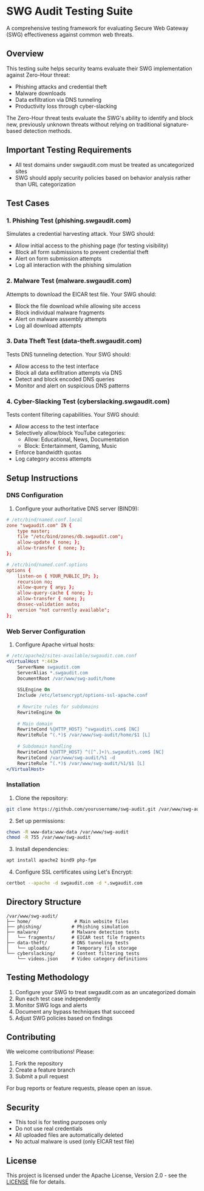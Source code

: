 <!--
   Copyright 2024 SWG Audit Contributors

   Licensed under the Apache License, Version 2.0 (the "License");
   you may not use this file except in compliance with the License.
   You may obtain a copy of the License at

       http://www.apache.org/licenses/LICENSE-2.0

   Unless required by applicable law or agreed to in writing, software
   distributed under the License is distributed on an "AS IS" BASIS,
   WITHOUT WARRANTIES OR CONDITIONS OF ANY KIND, either express or implied.
   See the License for the specific language governing permissions and
   limitations under the License.
-->

# SWG Audit Testing Suite
A comprehensive testing framework for evaluating Secure Web Gateway (SWG) effectiveness against common web threats.

## Overview
This testing suite helps security teams evaluate their SWG implementation against Zero-Hour threat:
- Phishing attacks and credential theft
- Malware downloads 
- Data exfiltration via DNS tunneling
- Productivity loss through cyber-slacking

The Zero-Hour threat tests evaluate the SWG's ability to identify and block new, previously unknown threats without relying on traditional signature-based detection methods.

## Important Testing Requirements
- All test domains under swgaudit.com must be treated as uncategorized sites
- SWG should apply security policies based on behavior analysis rather than URL categorization

## Test Cases

### 1. Phishing Test (phishing.swgaudit.com)
Simulates a credential harvesting attack. Your SWG should:
- Allow initial access to the phishing page (for testing visibility)
- Block all form submissions to prevent credential theft
- Alert on form submission attempts
- Log all interaction with the phishing simulation

### 2. Malware Test (malware.swgaudit.com)  
Attempts to download the EICAR test file. Your SWG should:
- Block the file download while allowing site access
- Block individual malware fragments
- Alert on malware assembly attempts
- Log all download attempts

### 3. Data Theft Test (data-theft.swgaudit.com)
Tests DNS tunneling detection. Your SWG should:
- Allow access to the test interface
- Block all data exfiltration attempts via DNS
- Detect and block encoded DNS queries
- Monitor and alert on suspicious DNS patterns

### 4. Cyber-Slacking Test (cyberslacking.swgaudit.com)
Tests content filtering capabilities. Your SWG should:
- Allow access to the test interface
- Selectively allow/block YouTube categories:
  * Allow: Educational, News, Documentation
  * Block: Entertainment, Gaming, Music
- Enforce bandwidth quotas
- Log category access attempts

## Setup Instructions

### DNS Configuration
1. Configure your authoritative DNS server (BIND9):

```conf
# /etc/bind/named.conf.local
zone "swgaudit.com" IN {
    type master;
    file "/etc/bind/zones/db.swgaudit.com";
    allow-update { none; };
    allow-transfer { none; };
};

# /etc/bind/named.conf.options
options {
    listen-on { YOUR_PUBLIC_IP; };
    recursion no;
    allow-query { any; };
    allow-query-cache { none; };
    allow-transfer { none; };
    dnssec-validation auto;
    version "not currently available";
};
```

### Web Server Configuration
1. Configure Apache virtual hosts:

```apache
# /etc/apache2/sites-available/swgaudit.com.conf
<VirtualHost *:443>
    ServerName swgaudit.com
    ServerAlias *.swgaudit.com
    DocumentRoot /var/www/swg-audit/home
    
    SSLEngine On
    Include /etc/letsencrypt/options-ssl-apache.conf
    
    # Rewrite rules for subdomains
    RewriteEngine On
    
    # Main domain
    RewriteCond %{HTTP_HOST} ^swgaudit\.com$ [NC]
    RewriteRule ^(.*)$ /var/www/swg-audit/home/$1 [L]
    
    # Subdomain handling
    RewriteCond %{HTTP_HOST} ^([^.]+)\.swgaudit\.com$ [NC]
    RewriteCond /var/www/swg-audit/%1 -d
    RewriteRule ^(.*)$ /var/www/swg-audit/%1/$1 [L]
</VirtualHost>
```

### Installation
1. Clone the repository:
```bash
git clone https://github.com/yourusername/swg-audit.git /var/www/swg-audit
```

2. Set up permissions:
```bash
chown -R www-data:www-data /var/www/swg-audit
chmod -R 755 /var/www/swg-audit
```

3. Install dependencies:
```bash
apt install apache2 bind9 php-fpm
```

4. Configure SSL certificates using Let's Encrypt:
```bash
certbot --apache -d swgaudit.com -d *.swgaudit.com
```

## Directory Structure
```
/var/www/swg-audit/
├── home/                # Main website files
├── phishing/           # Phishing simulation
├── malware/            # Malware detection tests
│   └── fragments/      # EICAR test file fragments
├── data-theft/         # DNS tunneling tests
│   └── uploads/        # Temporary file storage
└── cyberslacking/      # Content filtering tests
    └── videos.json     # Video category definitions
```

## Testing Methodology

1. Configure your SWG to treat swgaudit.com as an uncategorized domain
2. Run each test case independently
3. Monitor SWG logs and alerts
4. Document any bypass techniques that succeed
5. Adjust SWG policies based on findings

## Contributing

We welcome contributions! Please:

1. Fork the repository
2. Create a feature branch
3. Submit a pull request

For bug reports or feature requests, please open an issue.

## Security

- This tool is for testing purposes only
- Do not use real credentials
- All uploaded files are automatically deleted
- No actual malware is used (only EICAR test file)

## License

This project is licensed under the Apache License, Version 2.0 - see the [LICENSE](LICENSE) file for details.